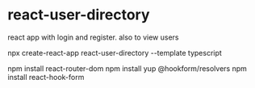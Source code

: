 # react-user-directory
react app with login and register. also to view users

npx create-react-app react-user-directory --template typescript

npm install react-router-dom
npm install yup @hookform/resolvers
npm install react-hook-form